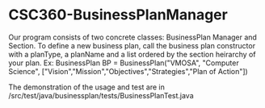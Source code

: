 # CSC360-BusinessPlanManager
Our program consists of two concrete classes: BusinessPlan Manager and Section.
To define a new business plan, call the business plan constructor with a planType, a planName and a list ordered by the section 
heirarchy of your plan. 
Ex: 
	BusinessPlan BP = BusinessPlan("VMOSA", "Computer Science", ["Vision","Mission","Objectives","Strategies","Plan of Action"])
	
The demonstration of the usage and test are in /src/test/java/businessplan/tests/BusinessPlanTest.java
 
